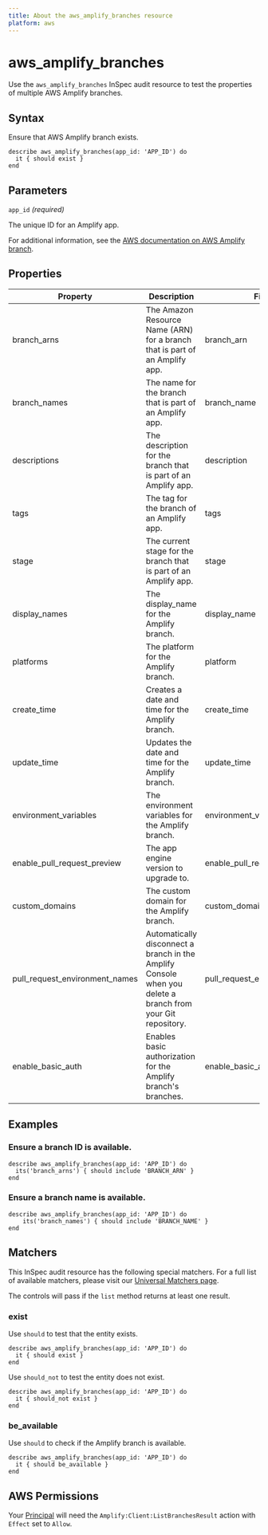 ```yaml
---
title: About the aws_amplify_branches resource
platform: aws
---
```


# aws_amplify_branches

Use the `aws_amplify_branches` InSpec audit resource to test the properties of multiple AWS Amplify branches.

## Syntax

Ensure that AWS Amplify branch exists.

    describe aws_amplify_branches(app_id: 'APP_ID') do
      it { should exist }
    end

## Parameters

`app_id` _(required)_

The unique ID for an Amplify app.

For additional information, see the [AWS documentation on AWS Amplify branch](https://docs.aws.amazon.com/amplify/latest/APIReference/API_App.html).

## Properties

| Property | Description | Fields |
| --- | --- | --- |
| branch_arns | The Amazon Resource Name (ARN) for a branch that is part of an Amplify app. | branch_arn |
| branch_names | The name for the branch that is part of an Amplify app. | branch_name |
| descriptions | The description for the branch that is part of an Amplify app. | description |
| tags | The tag for the branch of an Amplify app. | tags |
| stage | The current stage for the branch that is part of an Amplify app. | stage |
| display_names | The display_name for the Amplify branch. | display_name |
| platforms | The platform for the Amplify branch. | platform |
| create_time | Creates a date and time for the Amplify branch. | create_time |
| update_time | Updates the date and time for the Amplify branch.  | update_time |
| environment_variables | The environment variables for the Amplify branch. | environment_variables |
| enable_pull_request_preview | The app engine version to upgrade to.  | enable_pull_request_preview |
| custom_domains | The custom domain for the Amplify branch. | custom_domain |
| pull_request_environment_names | Automatically disconnect a branch in the Amplify Console when you delete a branch from your Git repository. | pull_request_environment_name |
| enable_basic_auth |Enables basic authorization for the Amplify branch's branches. | enable_basic_auth |

## Examples

### Ensure a branch ID is available.

    describe aws_amplify_branches(app_id: 'APP_ID') do
      its('branch_arns') { should include 'BRANCH_ARN' }
    end

### Ensure a branch name is available.

    describe aws_amplify_branches(app_id: 'APP_ID') do
        its('branch_names') { should include 'BRANCH_NAME' }
    end

## Matchers

This InSpec audit resource has the following special matchers. For a full list of available matchers, please visit our [Universal Matchers page](https://www.inspec.io/docs/reference/matchers/).

The controls will pass if the `list` method returns at least one result.

### exist

Use `should` to test that the entity exists.

    describe aws_amplify_branches(app_id: 'APP_ID') do
      it { should exist }
    end

Use `should_not` to test the entity does not exist.

    describe aws_amplify_branches(app_id: 'APP_ID') do
      it { should_not exist }
    end

### be_available

Use `should` to check if the Amplify branch is available.

    describe aws_amplify_branches(app_id: 'APP_ID') do
      it { should be_available }
    end

## AWS Permissions

Your [Principal](https://docs.aws.amazon.com/IAM/latest/UserGuide/intro-structure.html#intro-structure-principal) will need the `Amplify:Client:ListBranchesResult` action with `Effect` set to `Allow`.
